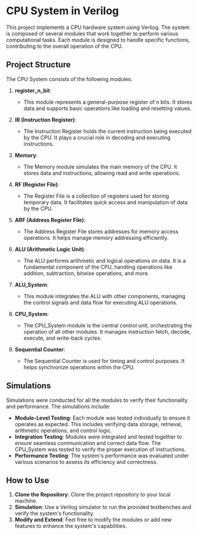 # CPU System in Verilog

This project implements a CPU hardware system using Verilog. The system is composed of several modules that work together to perform various computational tasks. Each module is designed to handle specific functions, contributing to the overall operation of the CPU.

## Project Structure

The CPU System consists of the following modules:

1. **register_n_bit**: 
   - This module represents a general-purpose register of n bits. It stores data and supports basic operations like loading and resetting values.

2. **IR (Instruction Register)**:
   - The Instruction Register holds the current instruction being executed by the CPU. It plays a crucial role in decoding and executing instructions.

3. **Memory**:
   - The Memory module simulates the main memory of the CPU. It stores data and instructions, allowing read and write operations.

4. **RF (Register File)**:
   - The Register File is a collection of registers used for storing temporary data. It facilitates quick access and manipulation of data by the CPU.

5. **ARF (Address Register File)**:
   - The Address Register File stores addresses for memory access operations. It helps manage memory addressing efficiently.

6. **ALU (Arithmetic Logic Unit)**:
   - The ALU performs arithmetic and logical operations on data. It is a fundamental component of the CPU, handling operations like addition, subtraction, bitwise operations, and more.

7. **ALU_System**:
   - This module integrates the ALU with other components, managing the control signals and data flow for executing ALU operations.

8. **CPU_System**:
   - The CPU_System module is the central control unit, orchestrating the operation of all other modules. It manages instruction fetch, decode, execute, and write-back cycles.

9. **Sequential Counter**:
   - The Sequential Counter is used for timing and control purposes. It helps synchronize operations within the CPU.

## Simulations

Simulations were conducted for all the modules to verify their functionality and performance. The simulations include:

- **Module-Level Testing**: Each module was tested individually to ensure it operates as expected. This includes verifying data storage, retrieval, arithmetic operations, and control logic.
- **Integration Testing**: Modules were integrated and tested together to ensure seamless communication and correct data flow. The CPU_System was tested to verify the proper execution of instructions.
- **Performance Testing**: The system's performance was evaluated under various scenarios to assess its efficiency and correctness.

## How to Use

1. **Clone the Repository**: Clone the project repository to your local machine.
2. **Simulation**: Use a Verilog simulator to run the provided testbenches and verify the system's functionality.
3. **Modify and Extend**: Feel free to modify the modules or add new features to enhance the system's capabilities.
